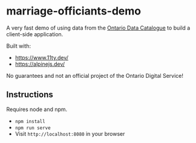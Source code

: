 # marriage-officiants-demo

A very fast demo of using data from the [Ontario Data Catalogue](https://data.ontario.ca/) to build a client-side application.

Built with:
* https://www.11ty.dev/
* https://alpinejs.dev/

No guarantees and not an official project of the Ontario Digital Service!

## Instructions

Requires node and npm.

* `npm install`
* `npm run serve`
* Visit `http://localhost:8080` in your browser
